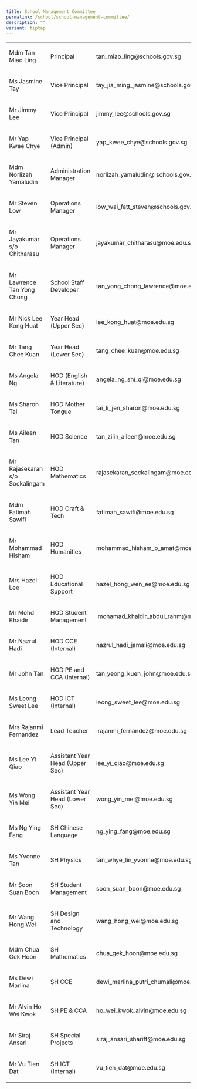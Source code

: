 ```yaml
---
title: School Management Committee
permalink: /school/school-management-committee/
description: ""
variant: tiptap
---
```

<table><tbody><tr><td rowspan="1" colspan="1"><p>Mdm Tan Miao Ling</p></td><td rowspan="1" colspan="1"><p>Principal</p></td><td rowspan="1" colspan="1"><p>tan_miao_ling@schools.gov.sg</p></td></tr><tr><td rowspan="1" colspan="1"><p>Ms Jasmine Tay</p></td><td rowspan="1" colspan="1"><p>Vice Principal</p></td><td rowspan="1" colspan="1"><p>tay_jia_ming_jasmine@schools.gov.sg</p></td></tr><tr><td rowspan="1" colspan="1"><p>Mr Jimmy Lee</p></td><td rowspan="1" colspan="1"><p>Vice Principal</p></td><td rowspan="1" colspan="1"><p>jimmy_lee@schools.gov.sg</p></td></tr><tr><td rowspan="1" colspan="1"><p>Mr Yap Kwee Chye</p></td><td rowspan="1" colspan="1"><p>Vice Principal (Admin)</p></td><td rowspan="1" colspan="1"><p>yap_kwee_chye@schools.gov.sg</p></td></tr><tr><td rowspan="1" colspan="1"><p>Mdm Norlizah Yamaludin</p></td><td rowspan="1" colspan="1"><p>Administration Manager</p></td><td rowspan="1" colspan="1"><p>norlizah_yamaludin@&nbsp;schools.gov.sg</p></td></tr><tr><td rowspan="1" colspan="1"><p>Mr Steven Low</p></td><td rowspan="1" colspan="1"><p>Operations Manager</p></td><td rowspan="1" colspan="1"><p>low_wai_fatt_steven@schools.gov.sg</p></td></tr><tr><td rowspan="1" colspan="1"><p>Mr Jayakumar s/o Chitharasu</p></td><td rowspan="1" colspan="1"><p>Operations Manager</p></td><td rowspan="1" colspan="1"><p>jayakumar_chitharasu@moe.edu.sg</p></td></tr><tr><td rowspan="1" colspan="1"><p>Mr Lawrence Tan Yong Chong</p></td><td rowspan="1" colspan="1"><p>School Staff Developer</p></td><td rowspan="1" colspan="1"><p>tan_yong_chong_lawrence@moe.edu.sg</p></td></tr><tr><td rowspan="1" colspan="1"><p>Mr Nick Lee Kong Huat</p></td><td rowspan="1" colspan="1"><p>Year Head (Upper Sec)</p></td><td rowspan="1" colspan="1"><p>lee_kong_huat@moe.edu.sg</p></td></tr><tr><td rowspan="1" colspan="1"><p>Mr Tang Chee Kuan</p></td><td rowspan="1" colspan="1"><p>Year Head (Lower Sec)</p></td><td rowspan="1" colspan="1"><p>tang_chee_kuan@moe.edu.sg</p></td></tr><tr><td rowspan="1" colspan="1"><p>Ms Angela Ng</p></td><td rowspan="1" colspan="1"><p>HOD (English &amp; Literature)</p></td><td rowspan="1" colspan="1"><p>angela_ng_shi_qi@moe.edu.sg&nbsp;</p></td></tr><tr><td rowspan="1" colspan="1"><p>Ms Sharon Tai</p></td><td rowspan="1" colspan="1"><p>HOD Mother Tongue</p></td><td rowspan="1" colspan="1"><p>tai_li_jen_sharon@moe.edu.sg</p></td></tr><tr><td rowspan="1" colspan="1"><p>Ms Aileen Tan</p></td><td rowspan="1" colspan="1"><p>HOD Science</p></td><td rowspan="1" colspan="1"><p>tan_zilin_aileen@moe.edu.sg</p></td></tr><tr><td rowspan="1" colspan="1"><p>Mr Rajasekaran s/o Sockalingam</p></td><td rowspan="1" colspan="1"><p>HOD Mathematics</p></td><td rowspan="1" colspan="1"><p>rajasekaran_sockalingam@moe.edu.sg</p></td></tr><tr><td rowspan="1" colspan="1"><p>Mdm Fatimah Sawifi</p></td><td rowspan="1" colspan="1"><p>HOD Craft &amp; Tech</p></td><td rowspan="1" colspan="1"><p>fatimah_sawifi@moe.edu.sg</p></td></tr><tr><td rowspan="1" colspan="1"><p>Mr Mohammad Hisham</p></td><td rowspan="1" colspan="1"><p>HOD Humanities</p></td><td rowspan="1" colspan="1"><p>mohammad_hisham_b_amat@moe.edu.sg</p></td></tr><tr><td rowspan="1" colspan="1"><p>Mrs Hazel Lee</p></td><td rowspan="1" colspan="1"><p>HOD Educational Support</p></td><td rowspan="1" colspan="1"><p>hazel_hong_wen_ee@moe.edu.sg</p></td></tr><tr><td rowspan="1" colspan="1"><p>Mr Mohd Khaidir</p></td><td rowspan="1" colspan="1"><p>HOD Student Management&nbsp;</p></td><td rowspan="1" colspan="1"><p>&nbsp;mohamad_khaidir_abdul_rahm@moe.edu.sg</p></td></tr><tr><td rowspan="1" colspan="1"><p>Mr Nazrul Hadi</p></td><td rowspan="1" colspan="1"><p>HOD CCE (Internal)</p></td><td rowspan="1" colspan="1"><p>nazrul_hadi_jamali@moe.edu.sg</p></td></tr><tr><td rowspan="1" colspan="1"><p>Mr John Tan</p></td><td rowspan="1" colspan="1"><p>HOD PE and CCA (Internal)</p></td><td rowspan="1" colspan="1"><p>tan_yeong_kuen_john@moe.edu.sg</p></td></tr><tr><td rowspan="1" colspan="1"><p>Ms Leong Sweet Lee</p></td><td rowspan="1" colspan="1"><p>HOD ICT (Internal)</p></td><td rowspan="1" colspan="1"><p>leong_sweet_lee@moe.edu.sg</p></td></tr><tr><td rowspan="1" colspan="1"><p>Mrs Rajanmi Fernandez</p></td><td rowspan="1" colspan="1"><p>Lead Teacher&nbsp;</p></td><td rowspan="1" colspan="1"><p>&nbsp;rajanmi_fernandez@moe.edu.sg</p></td></tr><tr><td rowspan="1" colspan="1"><p>Ms Lee Yi Qiao</p></td><td rowspan="1" colspan="1"><p>Assistant Year Head (Upper Sec) </p></td><td rowspan="1" colspan="1"><p>lee_yi_qiao@moe.edu.sg&nbsp;</p></td></tr><tr><td rowspan="1" colspan="1"><p>Ms Wong Yin Mei</p></td><td rowspan="1" colspan="1"><p>Assistant Year Head (Lower Sec)&nbsp;</p></td><td rowspan="1" colspan="1"><p>wong_yin_mei@moe.edu.sg</p></td></tr><tr><td rowspan="1" colspan="1"><p>Ms Ng Ying Fang</p></td><td rowspan="1" colspan="1"><p>SH Chinese Language</p></td><td rowspan="1" colspan="1"><p>ng_ying_fang@moe.edu.sg</p></td></tr><tr><td rowspan="1" colspan="1"><p>Ms Yvonne Tan</p></td><td rowspan="1" colspan="1"><p>SH Physics</p></td><td rowspan="1" colspan="1"><p>tan_whye_lin_yvonne@moe.edu.sg</p></td></tr><tr><td rowspan="1" colspan="1"><p>Mr Soon Suan Boon</p></td><td rowspan="1" colspan="1"><p>SH Student Management</p></td><td rowspan="1" colspan="1"><p>soon_suan_boon@moe.edu.sg</p></td></tr><tr><td rowspan="1" colspan="1"><p>Mr Wang Hong Wei</p></td><td rowspan="1" colspan="1"><p>SH Design and Technology</p></td><td rowspan="1" colspan="1"><p>wang_hong_wei@moe.edu.sg</p></td></tr><tr><td rowspan="1" colspan="1"><p>Mdm Chua Gek Hoon</p></td><td rowspan="1" colspan="1"><p>SH Mathematics</p></td><td rowspan="1" colspan="1"><p>chua_gek_hoon@moe.edu.sg</p></td></tr><tr><td rowspan="1" colspan="1"><p>Ms Dewi Marlina</p></td><td rowspan="1" colspan="1"><p>SH CCE&nbsp;</p></td><td rowspan="1" colspan="1"><p>dewi_marlina_putri_chumali@moe.edu.sg</p></td></tr><tr><td rowspan="1" colspan="1"><p>Mr Alvin Ho Wei Kwok</p></td><td rowspan="1" colspan="1"><p>SH PE &amp; CCA</p></td><td rowspan="1" colspan="1"><p>ho_wei_kwok_alvin@moe.edu.sg</p></td></tr><tr><td rowspan="1" colspan="1"><p>Mr Siraj Ansari</p></td><td rowspan="1" colspan="1"><p>SH Special Projects&nbsp;</p></td><td rowspan="1" colspan="1"><p>siraj_ansari_shariff@moe.edu.sg</p></td></tr><tr><td rowspan="1" colspan="1"><p>Mr Vu Tien Dat</p></td><td rowspan="1" colspan="1"><p>SH ICT (Internal)</p></td><td rowspan="1" colspan="1"><p>vu_tien_dat@moe.edu.sg</p></td></tr></tbody></table><p></p>